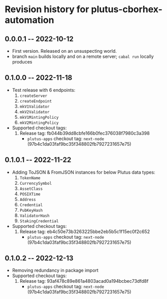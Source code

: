 # Revision history for plutus-cborhex-automation

## 0.0.0.1 -- 2022-10-12

- First version. Released on an unsuspecting world.
- branch `main` builds locally and on a remote server; `cabal run` locally produces

## 0.1.0.0 -- 2022-11-18

- Test release with 6 endpoints:
  1. `createServer`
  2. `createEndpoint`
  3. `mkV1Validator`
  4. `mkV2Validator`
  5. `mkV1MintingPolicy`
  6. `mkV2MintingPolicy`
- Supported checkout tags:
  1. Release tag: fb044b39dd8cbfe166b0fec376038f7980c3a398
     - `plutus-apps` checkout tag: `next-node` (97b4c1da03faf9bc35f348802fb7927231657e75)

## 0.1.0.1 -- 2022-11-22

- Adding ToJSON & FromJSON instances for below Plutus data types:
  1. `TokenName`
  2. `CurrencySymbol`
  3. `AssetClass`
  4. `POSIXTime`
  5. `Address`
  6. `Credential`
  7. `PubKeyHash`
  8. `ValidatorHash`
  9. `StakingCredential`
- Supported checkout tags:
  1. Release tag: eb4c50e73b3263225bbe2eb5b5c1f15ec0f2c652
     - `plutus-apps` checkout tag: `next-node` (97b4c1da03faf9bc35f348802fb7927231657e75)

## 0.1.0.2 -- 2022-12-13

- Removing redundancy in package import
- Supported checkout tags:
  1. Release tag: 93af478c89e861a4803acad0a194bcbec73dfd8f
     - `plutus-apps` checkout tag: `next-node` (97b4c1da03faf9bc35f348802fb7927231657e75)
